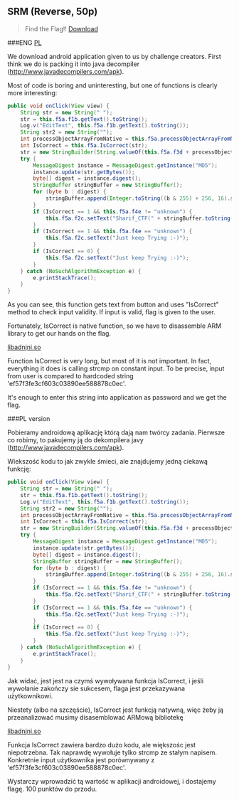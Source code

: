﻿## SRM (Reverse, 50p)

> Find the Flag!!
> [Download](Sharif_CTF.apk)

###ENG
[PL](#pl-version)

We download android application given to us by challenge creators.
First think we do is packing it into java decompiler (http://www.javadecompilers.com/apk).

Most of code is boring and uninteresting, but one of functions is clearly more interesting:

```java
public void onClick(View view) {
    String str = new String(" ");
    str = this.f5a.f1b.getText().toString();
    Log.v("EditText", this.f5a.f1b.getText().toString());
    String str2 = new String("");
    int processObjectArrayFromNative = this.f5a.processObjectArrayFromNative(str);
    int IsCorrect = this.f5a.IsCorrect(str);
    str = new StringBuilder(String.valueOf(this.f5a.f3d + processObjectArrayFromNative)).append(" ").toString();
    try {
        MessageDigest instance = MessageDigest.getInstance("MD5");
        instance.update(str.getBytes());
        byte[] digest = instance.digest();
        StringBuffer stringBuffer = new StringBuffer();
        for (byte b : digest) {
            stringBuffer.append(Integer.toString((b & 255) + 256, 16).substring(1));
        }
        if (IsCorrect == 1 && this.f5a.f4e != "unknown") {
            this.f5a.f2c.setText("Sharif_CTF(" + stringBuffer.toString() + ")");
        }
        if (IsCorrect == 1 && this.f5a.f4e == "unknown") {
            this.f5a.f2c.setText("Just keep Trying :-)");
        }
        if (IsCorrect == 0) {
            this.f5a.f2c.setText("Just keep Trying :-)");
        }
    } catch (NoSuchAlgorithmException e) {
        e.printStackTrace();
    }
}
```

As you can see, this function gets text from button and uses "IsCorrect" method to check input validity. If input is valid, flag is given to the user.

Fortunately, IsCorrect is native function, so we have to disassemble ARM library to get our hands on the flag.

[libadnjni.so](libadnjni.so)

Function IsCorrect is very long, but most of it is not important. In fact, everything it does is calling strcmp on constant input.
To be precise, input from user is compared to hardcoded string 'ef57f3fe3cf603c03890ee588878c0ec'.

It's enough to enter this string into application as password and we get the flag.

###PL version

Pobieramy androidową aplikację którą dają nam twórcy zadania. Pierwsze co robimy, to pakujemy ją do dekompilera javy (http://www.javadecompilers.com/apk).

Wiekszość kodu to jak zwykle śmieci, ale znajdujemy jedną ciekawą funkcję:

```java
public void onClick(View view) {
    String str = new String(" ");
    str = this.f5a.f1b.getText().toString();
    Log.v("EditText", this.f5a.f1b.getText().toString());
    String str2 = new String("");
    int processObjectArrayFromNative = this.f5a.processObjectArrayFromNative(str);
    int IsCorrect = this.f5a.IsCorrect(str);
    str = new StringBuilder(String.valueOf(this.f5a.f3d + processObjectArrayFromNative)).append(" ").toString();
    try {
        MessageDigest instance = MessageDigest.getInstance("MD5");
        instance.update(str.getBytes());
        byte[] digest = instance.digest();
        StringBuffer stringBuffer = new StringBuffer();
        for (byte b : digest) {
            stringBuffer.append(Integer.toString((b & 255) + 256, 16).substring(1));
        }
        if (IsCorrect == 1 && this.f5a.f4e != "unknown") {
            this.f5a.f2c.setText("Sharif_CTF(" + stringBuffer.toString() + ")");
        }
        if (IsCorrect == 1 && this.f5a.f4e == "unknown") {
            this.f5a.f2c.setText("Just keep Trying :-)");
        }
        if (IsCorrect == 0) {
            this.f5a.f2c.setText("Just keep Trying :-)");
        }
    } catch (NoSuchAlgorithmException e) {
        e.printStackTrace();
    }
}
```

Jak widać, jest jest na czymś wywoływana funkcja IsCorrect, i jeśli wywołanie zakończy sie sukcesem, flaga jest przekazywana użytkownikowi.

Niestety (albo na szczęście), IsCorrect jest funkcją natywną, więc żeby ją przeanalizować musimy disasemblować ARMową bibliotekę

[libadnjni.so](libadnjni.so)

Funkcja IsCorrect zawiera bardzo dużo kodu, ale większośc jest niepotrzebna. Tak naprawdę wywołuje tylko strcmp ze stałym napisem.
Konkretnie input użytkownika jest porównywany z 'ef57f3fe3cf603c03890ee588878c0ec'.

Wystarczy wprowadzić tą wartość w aplikacji androidowej, i dostajemy flagę. 100 punktów do przodu.
